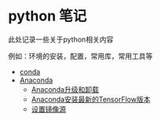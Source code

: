 # python 笔记

此处记录一些关于python相关内容

例如：环境的安装，配置，常用库，常用工具等

- [conda](conda/conda.md)
- [Anaconda](conda/anaconda.md)
  - [Anaconda升级和卸载](conda/anaconda.md#sjhxz)
  - [Anaconda安装最新的TensorFlow版本](conda/anaconda.md#azxbb)
  - [设置镜像源](conda/anaconda.md#szjxy)
